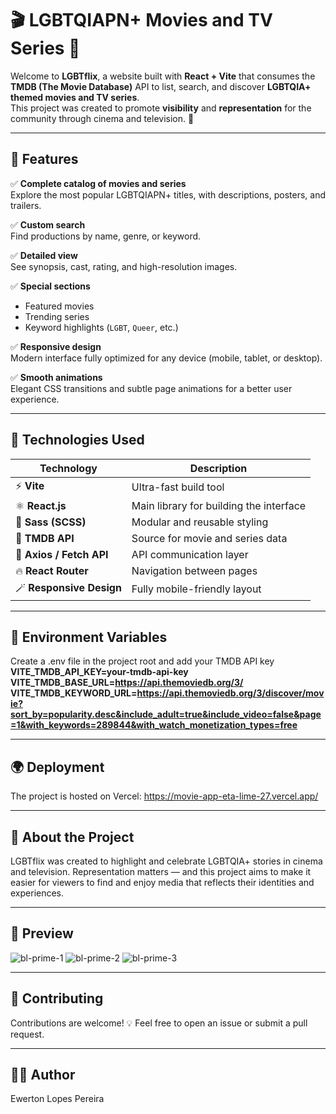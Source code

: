 # 🎬 LGBTQIAPN+ Movies and TV Series 🌈

Welcome to **LGBTflix**, a website built with **React + Vite** that consumes the **TMDB (The Movie Database)** API to list, search, and discover **LGBTQIA+ themed movies and TV series**.  
This project was created to promote **visibility** and **representation** for the community through cinema and television. 💜

---

## 🚀 Features

✅ **Complete catalog of movies and series**  
Explore the most popular LGBTQIAPN+ titles, with descriptions, posters, and trailers.  

✅ **Custom search**  
Find productions by name, genre, or keyword.  

✅ **Detailed view**  
See synopsis, cast, rating, and high-resolution images.  

✅ **Special sections**  
- Featured movies  
- Trending series  
- Keyword highlights (`LGBT`, `Queer`, etc.)

✅ **Responsive design**  
Modern interface fully optimized for any device (mobile, tablet, or desktop).  

✅ **Smooth animations**  
Elegant CSS transitions and subtle page animations for a better user experience.  

---

## 🧰 Technologies Used

| Technology | Description |
|-------------|-------------|
| ⚡ **Vite** | Ultra-fast build tool |
| ⚛️ **React.js** | Main library for building the interface |
| 🎨 **Sass (SCSS)** | Modular and reusable styling |
| 🌈 **TMDB API** | Source for movie and series data |
| 🔗 **Axios / Fetch API** | API communication layer |
| 🔥 **React Router** | Navigation between pages |
| 🪄 **Responsive Design** | Fully mobile-friendly layout |

---

## 🔑 Environment Variables

Create a .env file in the project root and add your TMDB API key
**VITE_TMDB_API_KEY=your-tmdb-api-key**
**VITE_TMDB_BASE_URL=https://api.themoviedb.org/3/**
**VITE_TMDB_KEYWORD_URL=https://api.themoviedb.org/3/discover/movie?sort_by=popularity.desc&include_adult=true&include_video=false&page=1&with_keywords=289844&with_watch_monetization_types=free**

---

## 🌍 Deployment

The project is hosted on Vercel: https://movie-app-eta-lime-27.vercel.app/

---

## 💬 About the Project

LGBTflix was created to highlight and celebrate LGBTQIA+ stories in cinema and television.
Representation matters — and this project aims to make it easier for viewers to find and enjoy media that reflects their identities and experiences.

---

## 📸 Preview

![bl-prime-1](https://github.com/user-attachments/assets/b3f1d3fa-33d0-4301-a906-13e4651a276b)
![bl-prime-2](https://github.com/user-attachments/assets/c45b953f-b9aa-47c7-89ae-0a1a5e9eaba9)
![bl-prime-3](https://github.com/user-attachments/assets/c7ea3461-bc9c-43b2-a597-f2209150f771)


---

## 🤝 Contributing

Contributions are welcome! 💡
Feel free to open an issue or submit a pull request.

---

## 🧑‍💻 Author

Ewerton Lopes Pereira
